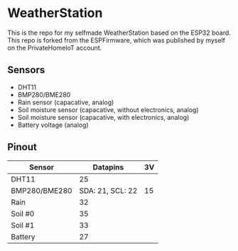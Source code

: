 # WeatherStation
This is the repo for my selfmade WeatherStation based on the ESP32 board. This repo is forked from the ESPFirmware, which was published by myself on the PrivateHomeIoT account.

## Sensors
- DHT11
- BMP280/BME280
- Rain sensor (capacative, analog)
- Soil moisture sensor (capacative, without electronics, analog)
- Soil moisture sensor (capacative, with electronics, analog)
- Battery voltage (analog)

## Pinout
| Sensor | Datapins | 3V | 
|---------|----------|----------|
|DHT11|25||
|BMP280/BME280|SDA: 21, SCL: 22|15|
|Rain|32||
|Soil #0|35||
|Soil #1|33||
|Battery|27||

